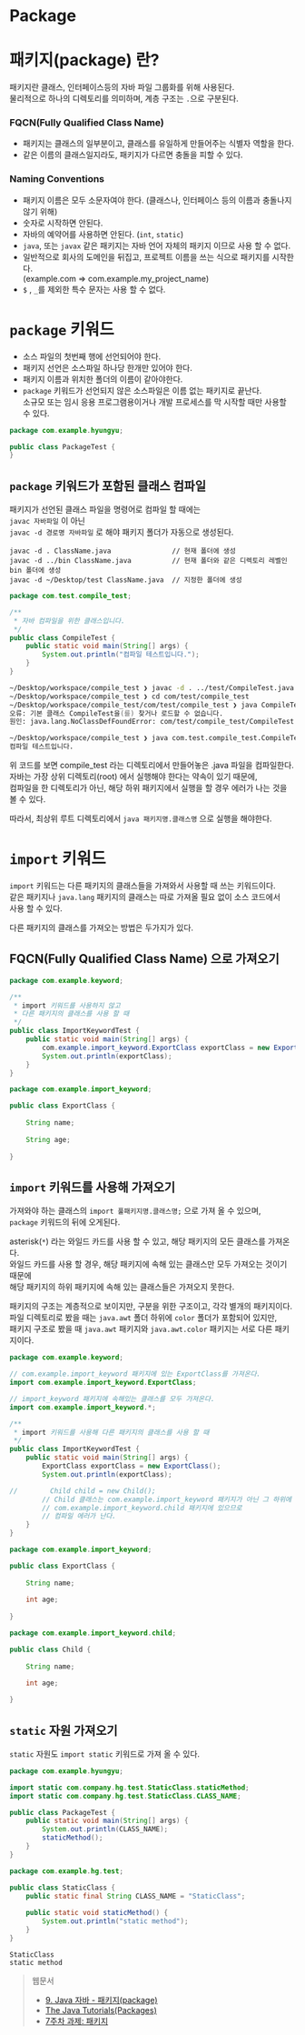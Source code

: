 Package
===

# 패키지(package) 란?

패키지란 클래스, 인터페이스등의 자바 파일 그룹화를 위해 사용된다.   
물리적으로 하나의 디렉토리를 의미하며, 계층 구조는 `.`으로 구분된다.

### FQCN(Fully Qualified Class Name)

- 패키지는 클래스의 일부분이고, 클래스를 유일하게 만들어주는 식별자 역할을 한다.   
- 같은 이름의 클래스일지라도, 패키지가 다르면 충돌을 피할 수 있다.

### Naming Conventions

- 패키지 이름은 모두 소문자여야 한다. (클래스나, 인터페이스 등의 이름과 충돌나지 않기 위해)
- 숫자로 시작하면 안된다.
- 자바의 예약어를 사용하면 안된다. (`int`, `static`)
- `java`, 또는 `javax` 같은 패키지는 자바 언어 자체의 패키지 이므로 사용 할 수 없다.
- 일반적으로 회사의 도메인을 뒤집고, 프로젝트 이름을 쓰는 식으로 패키지를 시작한다.   
  (example.com => com.example.my_project_name)
- `$` , `_`를 제외한 특수 문자는 사용 할 수 없다.

# `package` 키워드

- 소스 파일의 첫번째 행에 선언되어야 한다.
- 패키지 선언은 소스파일 하나당 한개만 있어야 한다.
- 패키지 이름과 위치한 폴더의 이름이 같아야한다.
- `package` 키워드가 선언되지 않은 소스파일은 이름 없는 패키지로 끝난다.   
  소규모 또는 임시 응용 프로그램용이거나 개발 프로세스를 막 시작할 때만 사용할 수 있다.

```java
package com.example.hyungyu;

public class PackageTest {
}
```

## `package` 키워드가 포함된 클래스 컴파일

패키지가 선언된 클래스 파일을 명령어로 컴파일 할 때에는   
`javac 자바파일` 이 아닌   
`javac -d 경로명 자바파일` 로 해야 패키지 폴더가 자동으로 생성된다.

```
javac -d . ClassName.java               // 현재 폴더에 생성
javac -d ../bin ClassName.java          // 현재 폴더와 같은 디렉토리 레벨인 bin 폴더에 생성
javac -d ~/Desktop/test ClassName.java  // 지정한 폴더에 생성
```

```java
package com.test.compile_test;

/**
 * 자바 컴파일을 위한 클래스입니다.
 */
public class CompileTest {
    public static void main(String[] args) {
        System.out.println("컴파일 테스트입니다.");
    }
}
```
```zsh
~/Desktop/workspace/compile_test ❯ javac -d . ../test/CompileTest.java
~/Desktop/workspace/compile_test ❯ cd com/test/compile_test
~/Desktop/workspace/compile_test/com/test/compile_test ❯ java CompileTest   
오류: 기본 클래스 CompileTest을(를) 찾거나 로드할 수 없습니다.
원인: java.lang.NoClassDefFoundError: com/test/compile_test/CompileTest (wrong name: CompileTest)

~/Desktop/workspace/compile_test ❯ java com.test.compile_test.CompileTest
컴파일 테스트입니다.
```

위 코드를 보면 compile_test 라는 디렉토리에서 만들어놓은 .java 파일을 컴파일한다.   
자바는 가장 상위 디렉토리(root) 에서 실행해야 한다는 약속이 있기 때문에,   
컴파일을 한 디렉토리가 아닌, 해당 하위 패키지에서 실행을 할 경우 에러가 나는 것을 볼 수 있다.

따라서, 최상위 루트 디렉토리에서 `java 패키지명.클래스명` 으로 실행을 해야한다.

# `import` 키워드

`import` 키워드는 다른 패키지의 클래스들을 가져와서 사용할 때 쓰는 키워드이다.   
같은 패키지나 `java.lang` 패키지의 클래스는 따로 가져올 필요 없이 소스 코드에서   
사용 할 수 있다.

다른 패키지의 클래스를 가져오는 방법은 두가지가 있다.

## FQCN(Fully Qualified Class Name) 으로 가져오기

```java
package com.example.keyword;

/**
 * import 키워드를 사용하지 않고 
 * 다른 패키지의 클래스를 사용 할 때
 */
public class ImportKeywordTest {
    public static void main(String[] args) {
        com.example.import_keyword.ExportClass exportClass = new ExportClass();
        System.out.println(exportClass);
    }
}

package com.example.import_keyword;

public class ExportClass {
    
    String name;
    
    String age;
    
}
```

## `import` 키워드를 사용해 가져오기

가져와야 하는 클래스의 `import 풀패키지명.클래스명;` 으로 가져 올 수 있으며,   
`package` 키워드의 뒤에 오게된다.

asterisk(`*`) 라는 와일드 카드를 사용 할 수 있고, 해당 패키지의 모든 클래스를 가져온다.   
와일드 카드를 사용 할 경우, 해당 패키지에 속해 있는 클래스만 모두 가져오는 것이기 때문에   
해당 패키지의 하위 패키지에 속해 있는 클래스들은 가져오지 못한다.

패키지의 구조는 계층적으로 보이지만, 구분을 위한 구조이고, 각각 별개의 패키지이다.   
파일 디렉토리로 봤을 때는 `java.awt` 폴더 하위에 `color` 폴더가 포함되어 있지만,   
패키지 구조로 봤을 때 `java.awt` 패키지와 `java.awt.color` 패키지는 서로 다른 패키지이다.

```java
package com.example.keyword;

// com.example.import_keyword 패키지에 있는 ExportClass를 가져온다.
import com.example.import_keyword.ExportClass;

// import_keyword 패키지에 속해있는 클래스를 모두 가져온다.
import com.example.import_keyword.*;

/**
 * import 키워드를 사용해 다른 패키지의 클래스를 사용 할 때
 */
public class ImportKeywordTest {
    public static void main(String[] args) {
        ExportClass exportClass = new ExportClass();
        System.out.println(exportClass);

//        Child child = new Child();
        // Child 클래스는 com.example.import_keyword 패키지가 아닌 그 하위에
        // com.example.import_keyword.child 패키지에 있으므로
        // 컴파일 에러가 난다.
    }
}

package com.example.import_keyword;

public class ExportClass {
    
    String name;
    
    int age;
    
}

package com.example.import_keyword.child;

public class Child {
    
    String name;
    
    int age;

}
```

## `static` 자원 가져오기

`static` 자원도 `import static` 키워드로 가져 올 수 있다.

```java
package com.example.hyungyu;

import static com.company.hg.test.StaticClass.staticMethod;
import static com.company.hg.test.StaticClass.CLASS_NAME;

public class PackageTest {
    public static void main(String[] args) {
        System.out.println(CLASS_NAME);
        staticMethod();
    }
}

package com.example.hg.test;

public class StaticClass {
    public static final String CLASS_NAME = "StaticClass";
    
    public static void staticMethod() {
        System.out.println("static method");
    }
}
```

```
StaticClass
static method
```


> 웹문서
> - [9. Java 자바 - 패키지(package)](https://kephilab.tistory.com/52)
> - [The Java Tutorials(Packages)](https://docs.oracle.com/javase/tutorial/java/package/index.html)
> - [7주차 과제: 패키지](https://kils-log-of-develop.tistory.com/430)